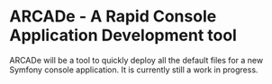 # ARCADe - A Rapid Console Application Development tool
ARCADe will be a tool to quickly deploy all the default files for a new Symfony console application.
It is currently still a work in progress.